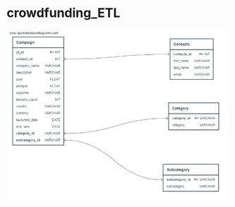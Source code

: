 # crowdfunding_ETL


![ERD Diagram](https://github.com/C-Moore00/crowdfunding_ETL/blob/main/ERD_Project2.png.png)
